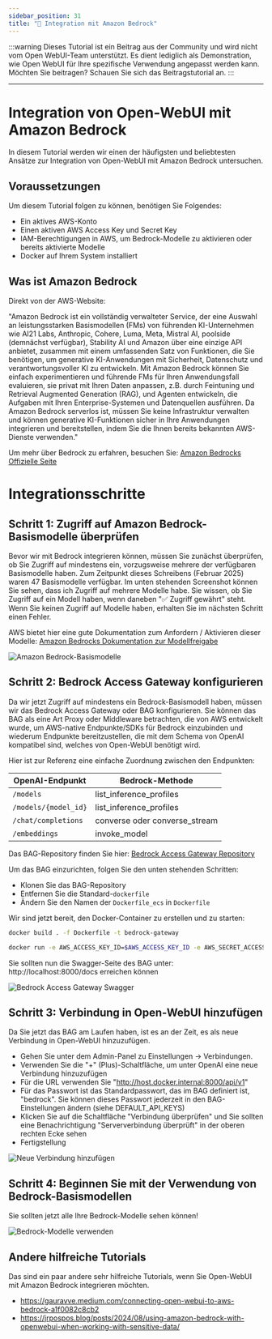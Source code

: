 ```yaml
---
sidebar_position: 31
title: "🛌 Integration mit Amazon Bedrock"
---
```


:::warning
Dieses Tutorial ist ein Beitrag aus der Community und wird nicht vom Open WebUI-Team unterstützt. Es dient lediglich als Demonstration, wie Open WebUI für Ihre spezifische Verwendung angepasst werden kann. Möchten Sie beitragen? Schauen Sie sich das Beitragstutorial an.
:::

---

# Integration von Open-WebUI mit Amazon Bedrock

In diesem Tutorial werden wir einen der häufigsten und beliebtesten Ansätze zur Integration von Open-WebUI mit Amazon Bedrock untersuchen.

## Voraussetzungen


Um diesem Tutorial folgen zu können, benötigen Sie Folgendes:

- Ein aktives AWS-Konto
- Einen aktiven AWS Access Key und Secret Key
- IAM-Berechtigungen in AWS, um Bedrock-Modelle zu aktivieren oder bereits aktivierte Modelle
- Docker auf Ihrem System installiert


## Was ist Amazon Bedrock

Direkt von der AWS-Website:

"Amazon Bedrock ist ein vollständig verwalteter Service, der eine Auswahl an leistungsstarken Basismodellen (FMs) von führenden KI-Unternehmen wie AI21 Labs, Anthropic, Cohere, Luma, Meta, Mistral AI, poolside (demnächst verfügbar), Stability AI und Amazon über eine einzige API anbietet, zusammen mit einem umfassenden Satz von Funktionen, die Sie benötigen, um generative KI-Anwendungen mit Sicherheit, Datenschutz und verantwortungsvoller KI zu entwickeln. Mit Amazon Bedrock können Sie einfach experimentieren und führende FMs für Ihren Anwendungsfall evaluieren, sie privat mit Ihren Daten anpassen, z.B. durch Feintuning und Retrieval Augmented Generation (RAG), und Agenten entwickeln, die Aufgaben mit Ihren Enterprise-Systemen und Datenquellen ausführen. Da Amazon Bedrock serverlos ist, müssen Sie keine Infrastruktur verwalten und können generative KI-Funktionen sicher in Ihre Anwendungen integrieren und bereitstellen, indem Sie die Ihnen bereits bekannten AWS-Dienste verwenden."

Um mehr über Bedrock zu erfahren, besuchen Sie: [Amazon Bedrocks Offizielle Seite](https://aws.amazon.com/bedrock/)

# Integrationsschritte

## Schritt 1: Zugriff auf Amazon Bedrock-Basismodelle überprüfen

Bevor wir mit Bedrock integrieren können, müssen Sie zunächst überprüfen, ob Sie Zugriff auf mindestens ein, vorzugsweise mehrere der verfügbaren Basismodelle haben. Zum Zeitpunkt dieses Schreibens (Februar 2025) waren 47 Basismodelle verfügbar. Im unten stehenden Screenshot können Sie sehen, dass ich Zugriff auf mehrere Modelle habe. Sie wissen, ob Sie Zugriff auf ein Modell haben, wenn daneben "✅ Zugriff gewährt" steht. Wenn Sie keinen Zugriff auf Modelle haben, erhalten Sie im nächsten Schritt einen Fehler.

AWS bietet hier eine gute Dokumentation zum Anfordern / Aktivieren dieser Modelle: [Amazon Bedrocks Dokumentation zur Modellfreigabe](https://docs.aws.amazon.com/bedrock/latest/userguide/model-access-modify.html)

![Amazon Bedrock-Basismodelle](/images/tutorials/amazon-bedrock/amazon-bedrock-base-models.png)


## Schritt 2: Bedrock Access Gateway konfigurieren

Da wir jetzt Zugriff auf mindestens ein Bedrock-Basismodell haben, müssen wir das Bedrock Access Gateway oder BAG konfigurieren. Sie können das BAG als eine Art Proxy oder Middleware betrachten, die von AWS entwickelt wurde, um AWS-native Endpunkte/SDKs für Bedrock einzubinden und wiederum Endpunkte bereitzustellen, die mit dem Schema von OpenAI kompatibel sind, welches von Open-WebUI benötigt wird.

Hier ist zur Referenz eine einfache Zuordnung zwischen den Endpunkten:

| OpenAI-Endpunkt       | Bedrock-Methode        |
|-----------------------|------------------------|
| `/models`               | list_inference_profiles    |
| `/models/{model_id}`    | list_inference_profiles    |
| `/chat/completions`     | converse oder converse_stream    |
| `/embeddings`           | invoke_model           |

Das BAG-Repository finden Sie hier: [Bedrock Access Gateway Repository](https://github.com/aws-samples/bedrock-access-gateway)

Um das BAG einzurichten, folgen Sie den unten stehenden Schritten:
- Klonen Sie das BAG-Repository
- Entfernen Sie die Standard-`dockerfile`
- Ändern Sie den Namen der `Dockerfile_ecs` in `Dockerfile`

Wir sind jetzt bereit, den Docker-Container zu erstellen und zu starten:

```bash
docker build . -f Dockerfile -t bedrock-gateway

docker run -e AWS_ACCESS_KEY_ID=$AWS_ACCESS_KEY_ID -e AWS_SECRET_ACCESS_KEY=$AWS_SECRET_ACCESS_KEY -e AWS_SESSION_TOKEN=$AWS_SESSION_TOKEN -e AWS_REGION=us-east-1 -d -p 8000:80 bedrock-gateway
```

Sie sollten nun die Swagger-Seite des BAG unter: http://localhost:8000/docs erreichen können

![Bedrock Access Gateway Swagger](/images/tutorials/amazon-bedrock/amazon-bedrock-proxy-api.png)

## Schritt 3: Verbindung in Open-WebUI hinzufügen

Da Sie jetzt das BAG am Laufen haben, ist es an der Zeit, es als neue Verbindung in Open-WebUI hinzuzufügen.

- Gehen Sie unter dem Admin-Panel zu Einstellungen -> Verbindungen.
- Verwenden Sie die "+" (Plus)-Schaltfläche, um unter OpenAI eine neue Verbindung hinzuzufügen
- Für die URL verwenden Sie "http://host.docker.internal:8000/api/v1"
- Für das Passwort ist das Standardpasswort, das im BAG definiert ist, "bedrock". Sie können dieses Passwort jederzeit in den BAG-Einstellungen ändern (siehe DEFAULT_API_KEYS)
- Klicken Sie auf die Schaltfläche "Verbindung überprüfen" und Sie sollten eine Benachrichtigung "Serververbindung überprüft" in der oberen rechten Ecke sehen
- Fertigstellung

![Neue Verbindung hinzufügen](/images/tutorials/amazon-bedrock/amazon-bedrock-proxy-connection.png)

## Schritt 4: Beginnen Sie mit der Verwendung von Bedrock-Basismodellen

Sie sollten jetzt alle Ihre Bedrock-Modelle sehen können!

![Bedrock-Modelle verwenden](/images/tutorials/amazon-bedrock/amazon-bedrock-models-in-oui.png)

## Andere hilfreiche Tutorials

Das sind ein paar andere sehr hilfreiche Tutorials, wenn Sie Open-WebUI mit Amazon Bedrock integrieren möchten.

- https://gauravve.medium.com/connecting-open-webui-to-aws-bedrock-a1f0082c8cb2
- https://jrpospos.blog/posts/2024/08/using-amazon-bedrock-with-openwebui-when-working-with-sensitive-data/
